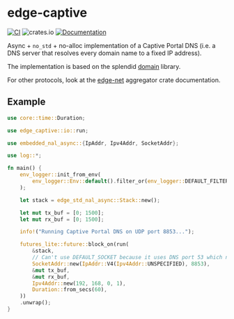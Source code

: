 # edge-captive

[![CI](https://github.com/ivmarkov/edge-net/actions/workflows/ci.yml/badge.svg)](https://github.com/ivmarkov/edge-net/actions/workflows/ci.yml)
![crates.io](https://img.shields.io/crates/v/edge-net.svg)
[![Documentation](https://docs.rs/edge-net/badge.svg)](https://docs.rs/edge-net)

Async + `no_std` + no-alloc implementation of a Captive Portal DNS (i.e. a DNS server that resolves every domain name to a fixed IP address).

The implementation is based on the splendid [domain](https://github.com/NLnetLabs/domain) library.

For other protocols, look at the [edge-net](https://github.com/ivmarkov/edge-net) aggregator crate documentation.

## Example

```rust
use core::time::Duration;

use edge_captive::io::run;

use embedded_nal_async::{IpAddr, Ipv4Addr, SocketAddr};

use log::*;

fn main() {
    env_logger::init_from_env(
        env_logger::Env::default().filter_or(env_logger::DEFAULT_FILTER_ENV, "info"),
    );

    let stack = edge_std_nal_async::Stack::new();

    let mut tx_buf = [0; 1500];
    let mut rx_buf = [0; 1500];

    info!("Running Captive Portal DNS on UDP port 8853...");

    futures_lite::future::block_on(run(
        &stack,
        // Can't use DEFAULT_SOCKET because it uses DNS port 53 which needs root
        SocketAddr::new(IpAddr::V4(Ipv4Addr::UNSPECIFIED), 8853),
        &mut tx_buf,
        &mut rx_buf,
        Ipv4Addr::new(192, 168, 0, 1),
        Duration::from_secs(60),
    ))
    .unwrap();
}
```
